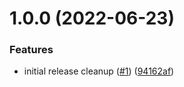 # 1.0.0 (2022-06-23)


### Features

* initial release cleanup ([#1](https://github.com/Paidly/strapi-plugin-reading-time/issues/1)) ([94162af](https://github.com/Paidly/strapi-plugin-reading-time/commit/94162af9ddca4c8e408145fb1ae5fbdec52f4bb8))
